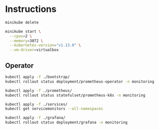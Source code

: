 # Instructions

```bash
minikube delete
```

```bash
minikube start \
  --cpus=2 \
  --memory=3072 \
  --kubernetes-version="v1.13.0" \
  --vm-driver=virtualbox
```

## Operator

```bash
kubectl apply -f ./bootstrap/
kubectl rollout status deployment/prometheus-operator -n monitoring
```

```bash
kubectl apply -f ./prometheus/
kubectl rollout status statefulset/prometheus-k8s -n monitoring
```

```bash
kubectl apply -f ./services/
kubectl get servicemonitors --all-namespaces
```

```bash
kubectl apply -f ./grafana/
kubectl rollout status deployment/grafana -n monitoring
```
